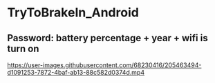 # TryToBrakeIn_Android

## Password: battery percentage + year + wifi is turn on

https://user-images.githubusercontent.com/68230416/205463494-d1091253-7872-4baf-ab13-88c582d0374d.mp4

